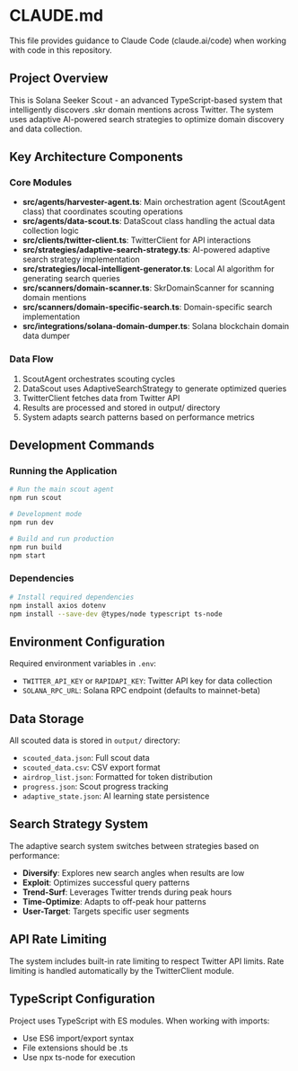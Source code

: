 # CLAUDE.md

This file provides guidance to Claude Code (claude.ai/code) when working with code in this repository.

## Project Overview

This is Solana Seeker Scout - an advanced TypeScript-based system that intelligently discovers .skr domain mentions across Twitter. The system uses adaptive AI-powered search strategies to optimize domain discovery and data collection.

## Key Architecture Components

### Core Modules
- **src/agents/harvester-agent.ts**: Main orchestration agent (ScoutAgent class) that coordinates scouting operations
- **src/agents/data-scout.ts**: DataScout class handling the actual data collection logic
- **src/clients/twitter-client.ts**: TwitterClient for API interactions
- **src/strategies/adaptive-search-strategy.ts**: AI-powered adaptive search strategy implementation
- **src/strategies/local-intelligent-generator.ts**: Local AI algorithm for generating search queries
- **src/scanners/domain-scanner.ts**: SkrDomainScanner for scanning domain mentions
- **src/scanners/domain-specific-search.ts**: Domain-specific search implementation
- **src/integrations/solana-domain-dumper.ts**: Solana blockchain domain data dumper

### Data Flow
1. ScoutAgent orchestrates scouting cycles
2. DataScout uses AdaptiveSearchStrategy to generate optimized queries
3. TwitterClient fetches data from Twitter API
4. Results are processed and stored in output/ directory
5. System adapts search patterns based on performance metrics

## Development Commands

### Running the Application
```bash
# Run the main scout agent
npm run scout

# Development mode
npm run dev

# Build and run production
npm run build
npm start
```

### Dependencies
```bash
# Install required dependencies
npm install axios dotenv
npm install --save-dev @types/node typescript ts-node
```

## Environment Configuration

Required environment variables in `.env`:
- `TWITTER_API_KEY` or `RAPIDAPI_KEY`: Twitter API key for data collection
- `SOLANA_RPC_URL`: Solana RPC endpoint (defaults to mainnet-beta)

## Data Storage

All scouted data is stored in `output/` directory:
- `scouted_data.json`: Full scout data
- `scouted_data.csv`: CSV export format
- `airdrop_list.json`: Formatted for token distribution
- `progress.json`: Scout progress tracking
- `adaptive_state.json`: AI learning state persistence

## Search Strategy System

The adaptive search system switches between strategies based on performance:
- **Diversify**: Explores new search angles when results are low
- **Exploit**: Optimizes successful query patterns
- **Trend-Surf**: Leverages Twitter trends during peak hours
- **Time-Optimize**: Adapts to off-peak hour patterns
- **User-Target**: Targets specific user segments

## API Rate Limiting

The system includes built-in rate limiting to respect Twitter API limits. Rate limiting is handled automatically by the TwitterClient module.

## TypeScript Configuration

Project uses TypeScript with ES modules. When working with imports:
- Use ES6 import/export syntax
- File extensions should be .ts
- Use npx ts-node for execution